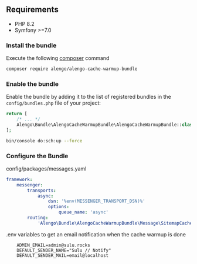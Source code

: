 ## Requirements

* PHP 8.2
* Symfony >=7.0

### Install the bundle

Execute the following [composer](https://getcomposer.org/) command

```bash
composer require alengo/alengo-cache-warmup-bundle
```


### Enable the bundle

Enable the bundle by adding it to the list of registered bundles in the `config/bundles.php` file of your project:

 ```php
 return [
     /* ... */
     Alengo\Bundle\AlengoCacheWarmupBundle\AlengoCacheWarmupBundle::class => ['all' => true],
 ];
 ```

```bash
bin/console do:sch:up --force
```

### Configure the Bundle

config/packages/messages.yaml

```yaml
framework:
    messenger:
        transports:
            async:
                dsn: '%env(MESSENGER_TRANSPORT_DSN)%'
                options:
                    queue_name: 'async'
        routing:
            'Alengo\Bundle\AlengoCacheWarmupBundle\Message\SitemapCacheWarmup': async
```

.env variables to get an email notification when the cache warmup is done

```dotenv
    ADMIN_EMAIL=admin@sulu.rocks
    DEFAULT_SENDER_NAME="Sulu // Notify"
    DEFAULT_SENDER_MAIL=email@localhost
```
